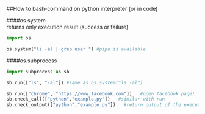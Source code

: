 ##How to bash-command on python interpreter (or in code)

####os.system    
returns only execution result (success or failure)  

````python
import os

os.system("ls -al | grep user ") #pipe is available

````

####os.subprocess

````python
import subprocess as sb

sb.run(["ls", "-al"]) #same as os.system("ls -al")

sb.run(["chrome", "https://www.facebook.com"])   #open facebook page!
sb.check_call(["python","example.py"])   #similar with run
sb.check_output(["python","example.py"])   #return output of the execution
````
